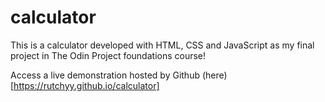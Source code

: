 # calculator
This is a calculator developed with HTML, CSS and JavaScript as my final project in The Odin Project foundations course!

Access a live demonstration hosted by Github (here)[https://rutchyy.github.io/calculator]